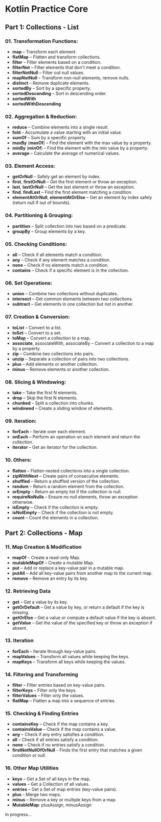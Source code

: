 # Kotlin Practice Core

## Part 1: Collections - List

### 01. Transformation Functions:

- **map** – Transform each element.
- **flatMap** – Flatten and transform collections.
- **filter** – Filter elements based on a condition.
- **filterNot** – Filter elements that don't meet a condition.
- **filterNotNull** – Filter out null values.
- **mapNotNull** – Transform non-null elements, remove nulls.
- **distinct** – Remove duplicate elements.
- **sortedBy** – Sort by a specific property.
- **sortedDescending** – Sort in descending order.
- **sortedWith**
- **sortedWithDescending**

### 02. Aggregation & Reduction:
- **reduce** – Combine elements into a single result.
- **fold** – Accumulate a value starting with an initial value.
- **sumOf** – Sum by a specific property.
- **maxBy** (**maxOf**) – Find the element with the max value by a property.
- **minBy** (**minOf**) – Find the element with the min value by a property.
- **average** – Calculate the average of numerical values.

### 03. Element Access:
- **getOrNull** – Safely get an element by index.
- **first**, **firstOrNull** – Get the first element or throw an exception.
- **last**, **lastOrNull** – Get the last element or throw an exception.
- **find**, **findLast** – Find the first element matching a condition.
- **elementAtOrNull**, **elementAtOrElse** – Get an element by index safely (return null if out of bounds).

### 04. Partitioning & Grouping:
- **partition** – Split collection into two based on a predicate.
- **groupBy** – Group elements by a key.

### 05. Checking Conditions:
- **all** – Check if all elements match a condition.
- **any** – Check if any element matches a condition.
- **none** – Check if no elements match a condition.
- **contains** – Check if a specific element is in the collection.

### 06. Set Operations:
- **union** – Combine two collections without duplicates.
- **intersect** – Get common elements between two collections.
- **subtract** – Get elements in one collection but not in another.

### 07. Creation & Conversion:
- **toList** – Convert to a list.
- **toSet** – Convert to a set.
- **toMap** – Convert a collection to a map.
- **associate**, associateWith, associateBy – Convert a collection to a map by a property.
- **zip** – Combine two collections into pairs.
- **unzip** – Separate a collection of pairs into two collections.
- **plus** – Add elements or another collection.
- **minus** – Remove elements or another collection.

### 08. Slicing & Windowing:
- **take** – Take the first N elements.
- **drop** – Skip the first N elements.
- **chunked** – Split a collection into chunks.
- **windowed** – Create a sliding window of elements.

### 09. Iteration:
- **forEach** – Iterate over each element.
- **onEach** – Perform an operation on each element and return the collection.
- **iterator** – Get an iterator for the collection.

### 10. Others:
- **flatten** – Flatten nested collections into a single collection.
- **zipWithNext** – Create pairs of consecutive elements.
- **shuffled** – Return a shuffled version of the collection.
- **random** – Return a random element from the collection.
- **orEmpty** – Return an empty list if the collection is null. 
- **requireNoNulls** – Ensure no null elements, throw an exception otherwise.
- **isEmpty** – Check if the collection is empty. 
- **isNotEmpty** – Check if the collection is not empty. 
- **count** – Count the elements in a collection.

## Part 2: Collections - Map

### 11. Map Creation & Modification
- **mapOf** – Create a read-only Map.
- **mutableMapOf** – Create a mutable Map.
- **put** – Add or replace a key-value pair in a mutable map.
- **putAll** – Add all key-value pairs from another map to the current map.
- **remove** – Remove an entry by its key.

### 12. Retrieving Data
- **get** – Get a value by its key.
- **getOrDefault** – Get a value by key, or return a default if the key is missing.
- **getOrElse** – Get a value or compute a default value if the key is absent.
- **getValue** – Get the value of the specified key or throw an exception if absent.

### 13. Iteration
- **forEach** – Iterate through key-value pairs.
- **mapValues** – Transform all values while keeping the keys.
- **mapKeys** – Transform all keys while keeping the values.

### 14. Filtering and Transforming
- **filter** – Filter entries based on key-value pairs.
- **filterKeys** – Filter only the keys.
- **filterValues** – Filter only the values.
- **flatMap** – Flatten a map into a sequence of entries.

### 15. Checking & Finding Entries
- **containsKey** – Check if the map contains a key.
- **containsValue** – Check if the map contains a value.
- **any** – Check if any entry satisfies a condition.
- **all** – Check if all entries satisfy a condition.
- **none** – Check if no entries satisfy a condition.
- **firstNotNullOfOrNull** - Finds the first entry that matches a given condition or null.

### 16. Other Map Utilities
- **keys** – Get a Set of all keys in the map.
- **values** – Get a Collection of all values.
- **entries** – Get a Set of map entries (key-value pairs).
- **plus** – Merge two maps.
- **minus** – Remove a key or multiple keys from a map.
- **MutableMap**: plusAssign, minusAssign



In progress...